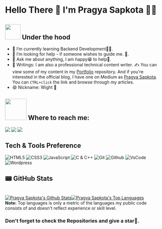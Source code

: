 # Hello There 👋 I'm Pragya Sapkota 👨‍💻
 
## <img src="https://media.giphy.com/media/VgCDAzcKvsR6OM0uWg/giphy.gif" width="50"> Under the hood

- 🌱 I’m currently learning Backend Development👨‍💻.
- 🤔 I’m looking for help - if someone wishes to guide me. 🤙.
- 💬 Ask me about anything, I am happy😁 to help👯.
- 📝 Writings: I am also a professional technical content writer. ✍️ You can view some of my content in my [Portfolio](https://github.com/pragyaasapkota/Portfolio) repository. And if you're interested in the official blog, I have one on Medium as [Pragya Sapkota](https://medium.com/@pragyasapkota). 
You can `CTRL+click` the link and browse through my articles. 
- 😄 Nickname: Wight 🙈

## <img src="https://media1.giphy.com/media/U29iRRUrtx1wjD4GR4/giphy.gif?cid=ecf05e472yvv7uqxuu6ufigm31tr1pxus9h4mrfjo8180qzh&rid=giphy.gif&ct=s" width="70"> Where to reach me: 
<a href="https://www.linkedin.com/in/pragya-sapkota-83a38a191/"><img src="https://img.shields.io/badge/LinkedIn-0077B5?style=for-the-badge&logo=linkedin&logoColor=white"></a>
<a href="mailto:pragyasapkota2056@gmail.com"><img src="https://img.shields.io/badge/Gmail-D14836?style=for-the-badge&logo=gmail&logoColor=white"></a>
<a href="https://twitter.com/PragyaSapkota15"><img src="https://img.shields.io/badge/Twitter-1DA1F2?style=for-the-badge&logo=twitter&logoColor=white"></a>

## Tech & Tools Preference

![HTML5](https://img.shields.io/badge/-HTML5-black?style=for-the-badge&logo=html5&logoColor=white)
![CSS3](https://img.shields.io/badge/-CSS3-black?style=for-the-badge&logo=css3&logoColor=1572B6)
![JavaScript](https://img.shields.io/badge/-JavaScript-black?style=for-the-badge&logo=javascript)
![C & C++](https://img.shields.io/badge/-C%20&%20C++-black?style=for-the-badge&logo=C%20&%20C++)
![Git](https://img.shields.io/badge/-Git-black?style=for-the-badge&logo=Git)
![Github](https://img.shields.io/badge/-Github-black?style=for-the-badge&logo=Github)
![VsCode](https://img.shields.io/badge/-VS%20Code-black?style=for-the-badge&logo=visual%20studio%20code&logoColor=white)
![Wordpress](https://img.shields.io/badge/-Wordpress-black?style=for-the-badge&logo=wordpress)

## 📟 GitHub Stats

  <br/>
    <a href="https://github.com/pragyaasapkota/github-readme-stats"><img alt="Pragya Sapkota's Github Stats" src="https://github-readme-stats.vercel.app/api?username=pragyaasapkota&show_icons=true&count_private=true&theme=react&hide_border=true&bg_color=0D1117" /></a><a href="https://github.com/pragyaasapkota/github-readme-stats"><img alt="Pragya Sapkota's Top Languages" src="https://github-readme-stats.vercel.app/api/top-langs/?username=pragyaasapkota&langs_count=8&count_private=true&layout=compact&theme=react&hide_border=true&bg_color=0D1117" /></a>
  <br/>
  <b>Note:</b> Top languages is only a metric of the languages my public code consists of and doesn't reflect experience or skill level.

<br/>

### Don't forget to check the Repositories and give a star🤝.       
